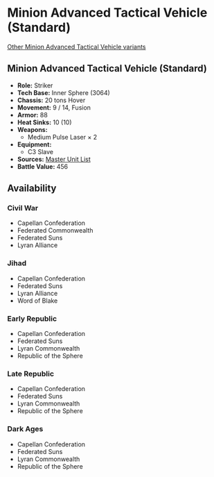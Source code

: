 # Minion Advanced Tactical Vehicle (Standard) 

[Other Minion Advanced Tactical Vehicle variants](../minion_advanced_tactical_vehicle.md) 

## Minion Advanced Tactical Vehicle (Standard) 

- **Role:** Striker 
- **Tech Base:** Inner Sphere (3064) 
- **Chassis:** 20 tons Hover 
- **Movement:** 9 / 14, Fusion 
- **Armor:** 88 
- **Heat Sinks:** 10 (10) 
- **Weapons:** 
  - Medium Pulse Laser × 2 
- **Equipment:** 
  - C3 Slave 
- **Sources:** [Master Unit List](http://masterunitlist.info/Unit/Details/4640/minion-advanced-tactical-vehicle-standard) 
- **Battle Value:** 456 

## Availability 

### Civil War 

- Capellan Confederation 
- Federated Commonwealth 
- Federated Suns 
- Lyran Alliance 

### Jihad 

- Capellan Confederation 
- Federated Suns 
- Lyran Alliance 
- Word of Blake 

### Early Republic 

- Capellan Confederation 
- Federated Suns 
- Lyran Commonwealth 
- Republic of the Sphere 

### Late Republic 

- Capellan Confederation 
- Federated Suns 
- Lyran Commonwealth 
- Republic of the Sphere 

### Dark Ages 

- Capellan Confederation 
- Federated Suns 
- Lyran Commonwealth 
- Republic of the Sphere 

